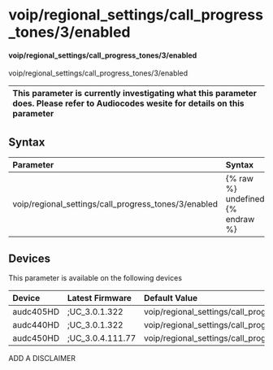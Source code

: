 ﻿---
description: voip/regional_settings/call_progress_tones/3/enabled
search: false
---

# voip/regional_settings/call_progress_tones/3/enabled

#### voip/regional_settings/call_progress_tones/3/enabled

voip/regional_settings/call_progress_tones/3/enabled


| This parameter is currently investigating what this parameter does. Please refer to Audiocodes wesite for details on this parameter | 
| :--- |

## Syntax
| Parameter | Syntax |
| :--- | :--- |
|voip/regional_settings/call_progress_tones/3/enabled | {% raw %} undefined {% endraw %}|

## Devices
This parameter is available on the following devices

| Device | Latest Firmware | Default Value |
|:---|:---|:---|
| audc405HD | ;UC_3.0.1.322 | voip/regional_settings/call_progress_tones/3/enabled=1 
| audc440HD | ;UC_3.0.1.322 | voip/regional_settings/call_progress_tones/3/enabled=1 
| audc450HD | ;UC_3.0.4.111.77 | voip/regional_settings/call_progress_tones/3/enabled=1 

ADD A DISCLAIMER
